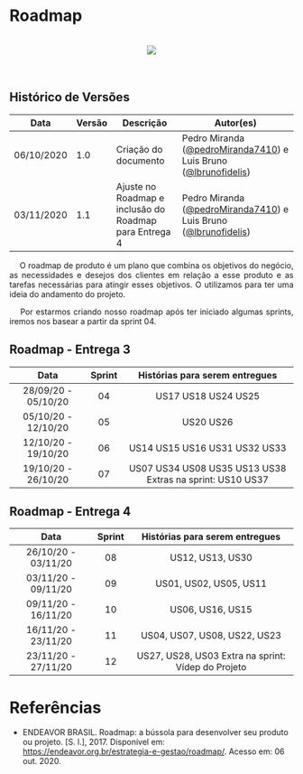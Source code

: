 # **Roadmap**

<br>
<div style="display: flex; justify-content: center; align-items:center;">
    <img src="https://unbarqdsw.github.io/2020.1_G11_SYA/assets/roadmap/roadmap.png">
</div>
<br>
<br>



## Histórico de Versões

| Data | Versão | Descrição | Autor(es) |
| ---- | ------ | --------- | --------- |
| 06/10/2020 | 1.0 | Criação do documento | Pedro Miranda ([@pedroMiranda7410](https://github.com/pedroMiranda7410)) e Luis Bruno ([@lbrunofidelis](https://github.com/lbrunofidelis)) |
| 03/11/2020 | 1.1 | Ajuste no Roadmap e inclusão do Roadmap para Entrega 4 | Pedro Miranda ([@pedroMiranda7410](https://github.com/pedroMiranda7410)) e Luis Bruno ([@lbrunofidelis](https://github.com/lbrunofidelis)) |

<p align="justify">&emsp;
O roadmap de produto é um plano que combina os objetivos do negócio, as necessidades e desejos dos clientes em relação a esse produto e as tarefas necessárias para atingir esses objetivos. O utilizamos para ter uma ideia do andamento do projeto.
</p>

<p align="justify">&emsp;
Por estarmos criando nosso roadmap após ter iniciado algumas sprints, iremos nos basear a partir da sprint 04.
</p>


## Roadmap - Entrega 3

|         Data        | Sprint |                   Histórias para serem entregues                   |
|:-------------------:|:------:|:------------------------------------------------------------------:|
| 28/09/20 - 05/10/20 |   04   |                         US17 US18 US24 US25                        |
| 05/10/20 - 12/10/20 |   05   |                              US20 US26                             |
| 12/10/20 - 19/10/20 |   06   |                    US14 US15 US16 US31 US32 US33                   |
| 19/10/20 - 26/10/20 |   07   |  US07  US34  US08  US35  US13  US38  Extras na sprint:  US10  US37 |


## Roadmap - Entrega 4

|         Data        | Sprint |    Histórias para serem entregues   |
|:-------------------:|:------:|:-----------------------------------:|
| 26/10/20 - 03/11/20 |   08   |           US12, US13, US30          |
| 03/11/20 - 09/11/20 |   09   |        US01, US02, US05, US11       |
| 09/11/20 - 16/11/20 |   10   |           US06, US16, US15          |
| 16/11/20 - 23/11/20 |   11   |     US04, US07, US08, US22, US23    |
| 23/11/20 - 27/11/20 |   12   | US27, US28, US03 Extra na sprint: Vídep do Projeto  |


# Referências
* ENDEAVOR BRASIL. Roadmap: a bússola para desenvolver seu produto ou projeto. [S. l.], 2017. Disponível em: https://endeavor.org.br/estrategia-e-gestao/roadmap/. Acesso em: 06 out. 2020.
